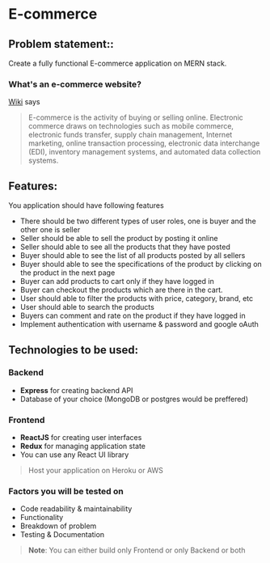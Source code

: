 # E-commerce

## Problem statement::

Create a fully functional E-commerce application on MERN stack.

### What's an e-commerce website?

[Wiki](https://en.wikipedia.org/wiki/E-commerce) says

> E-commerce is the activity of buying or selling online. Electronic commerce draws on technologies such as mobile commerce, electronic funds transfer, supply chain management, Internet marketing, online transaction processing, electronic data interchange (EDI), inventory management systems, and automated data collection systems.

## Features:

You application should have following features

- There should be two different types of user roles, one is buyer and the other one is seller
- Seller should be able to sell the product by posting it online
- Seller should able to see all the products that they have posted
- Buyer should able to see the list of all products posted by all sellers
- Buyer should able to see the specifications of the product by clicking on the product in the next page
- Buyer can add products to cart only if they have logged in
- Buyer can checkout the products which are there in the cart.
- User should able to filter the products with price, category, brand, etc
- User should able to search the products
- Buyers can comment and rate on the product if they have logged in
- Implement authentication with username & password and google oAuth

## Technologies to be used:

### Backend

- **Express** for creating backend API
- Database of your choice (MongoDB or postgres would be preffered)

### Frontend

- **ReactJS** for creating user interfaces
- **Redux** for managing application state
- You can use any React UI library

> Host your application on Heroku or AWS

### Factors you will be tested on

- Code readability & maintainability
- Functionality
- Breakdown of problem
- Testing & Documentation

> **Note**: You can either build only Frontend or only Backend or both
